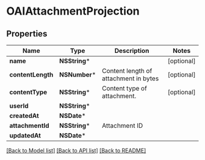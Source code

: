# OAIAttachmentProjection

## Properties
Name | Type | Description | Notes
------------ | ------------- | ------------- | -------------
**name** | **NSString*** |  | [optional] 
**contentLength** | **NSNumber*** | Content length of attachment in bytes | [optional] 
**contentType** | **NSString*** | Content type of attachment. | [optional] 
**userId** | **NSString*** |  | 
**createdAt** | **NSDate*** |  | 
**attachmentId** | **NSString*** | Attachment ID | 
**updatedAt** | **NSDate*** |  | 

[[Back to Model list]](../README#documentation-for-models) [[Back to API list]](../README#documentation-for-api-endpoints) [[Back to README]](../README)


